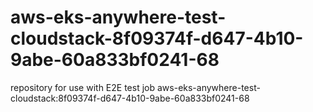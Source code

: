 # aws-eks-anywhere-test-cloudstack-8f09374f-d647-4b10-9abe-60a833bf0241-68
repository for use with E2E test job aws-eks-anywhere-test-cloudstack:8f09374f-d647-4b10-9abe-60a833bf0241-68
